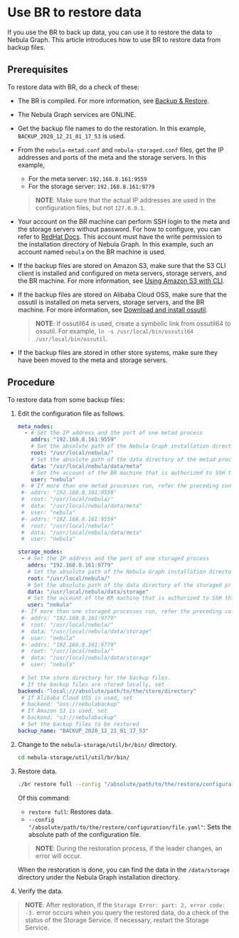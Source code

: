 # Use BR to restore data

If you use the BR to back up data, you can use it to restore the data to Nebula Graph. This article introduces how to use BR to restore data from backup files.

## Prerequisites

To restore data with BR, do a check of these:

- The BR is compiled. For more information, see [Backup & Restore](2.compile-br.md).

- The Nebula Graph services are ONLINE.

- Get the backup file names to do the restoration. In this example, `BACKUP_2020_12_21_01_17_53` is used.

- From the `nebula-metad.conf` and `nebula-storaged.conf` files, get the IP addresses and ports of the meta and the storage servers. In this example,
  - For the meta server: `192.168.8.161:9559`
  - For the storage server: `192.168.8.161:9779`
  > **NOTE**: Make sure that the actual IP addresses are used in the configuration files, but not `127.0.0.1`.

- Your account on the BR machine can perform SSH login to the meta and the storage servers without password. For how to configure, you can refer to [RedHat Docs](https://www.redhat.com/sysadmin/passwordless-ssh "Click to go to RedHat website"). This account must have the write permission to the installation directory of Nebula Graph. In this example, such an account named `nebula` on the BR machine is used.

- If the backup files are stored on Amazon S3, make sure that the S3 CLI client is installed and configured on meta servers, storage servers, and the BR machine. For more information, see [Using Amazon S3 with CLI](https://docs.amazonaws.cn/en_us/cli/latest/userguide/cli-services-s3.html "Click to go to AWS website").

- If the backup files are stored on Alibaba Cloud OSS, make sure that the ossutil is installed on meta servers, storage servers, and the BR machine. For more information, see [Download and install ossutil](https://www.alibabacloud.com/help/doc-detail/120075.htm#concept-303829 "Click to go to Alibaba Cloud website").
  > **NOTE**: If ossutil64 is used, create a symbolic link from ossutil64 to ossutil. For example, `ln -s /usr/local/bin/ossutil64 /usr/local/bin/ossutil`.

- If the backup files are stored in other store systems, make sure they have been moved to the meta and storage servers.

## Procedure

To restore data from some backup files:

1. Edit the configuration file as follows.

    ```yaml
    meta_nodes:
      - # Set the IP address and the port of one metad process
        addrs: "192.168.8.161:9559"
        # Set the absolute path of the Nebula Graph installation directory
        root: "/usr/local/nebula/"
        # Set the absolute path of the data directory of the metad process
        data: "/usr/local/nebula/data/meta"
        # Set the account of the BR machine that is authorized to SSH the meta server
        user: "nebula"
     #- # If more than one metad processes run, refer the preceding configuration to add more
     #- addrs: "192.168.8.161:9559"
     #  root: "/usr/local/nebula/"
     #  data: "/usr/local/nebula/data/meta"
     #  user: "nebula"
     #- addrs: "192.168.8.161:9559"
     #  root: "/usr/local/nebula/"
     #  data: "/usr/local/nebula/data/meta"
     #  user: "nebula"

    storage_nodes:
     - # Set the IP address and the port of one storaged process
       addrs: "192.168.8.161:9779"
       # Set the absolute path of the Nebula Graph installation directory
       root: "/usr/local/nebula/"
       # Set the absolute path of the data directory of the storaged process
       data: "/usr/local/nebula/data/storage"
       # Set the account of the BR machine that is authorized to SSH the storage server
       user: "nebula"
     #- If more than one storaged processes run, refer the preceding configuration to add more
     #- addrs: "192.168.8.161:9779"
     #  root: "/usr/local/nebula/"
     #  data: "/usr/local/nebula/data/storage"
     #  user: "nebula"
     #- addrs: "192.168.8.161:9779"
     #  root: "/usr/local/nebula/"
     #  data: "/usr/local/nebula/data/storage"
     #  user: "nebula"
     
     # Set the store directory for the backup files.
     # If the backup files are stored locally, set
    backend: "local:///absolute/path/to/the/store/directory"
     # If Alibaba Cloud OSS is used, set
     # backend: "oss://nebulabackup"
     # If Amazon S3 is used, set
     # backend: "s3://nebulabackup"
     # Set the backup files to be restored
    backup_name: "BACKUP_2020_12_21_01_17_53"
    ```

2. Change to the `nebula-storage/util/br/bin/` directory.

   ```bash
   cd nebula-storage/util/util/br/bin/
   ```

3. Restore data.

   ```bash
   ./br restore full --config "/absolute/path/to/the/restore/configuration/file.yaml`"
   ```
  
    Of this command:
  
     - `restore full`: Restores data.
     - `--config "/absolute/path/to/the/restore/configuration/file.yaml"`: Sets the absolute path of the configuration file.

    > **NOTE**: During the restoration process, if the leader changes, an error will occur.

    When the restoration is done, you can find the data in the `/data/storage` directory under the Nebula Graph installation directory.

4. Verify the data.

> **NOTE**: After restoration, if the `Storage Error: part: 2, error code: -3.` error occurs when you query the restored data, do a check of the status of the Storage Service. If necessary, restart the Storage Service.
